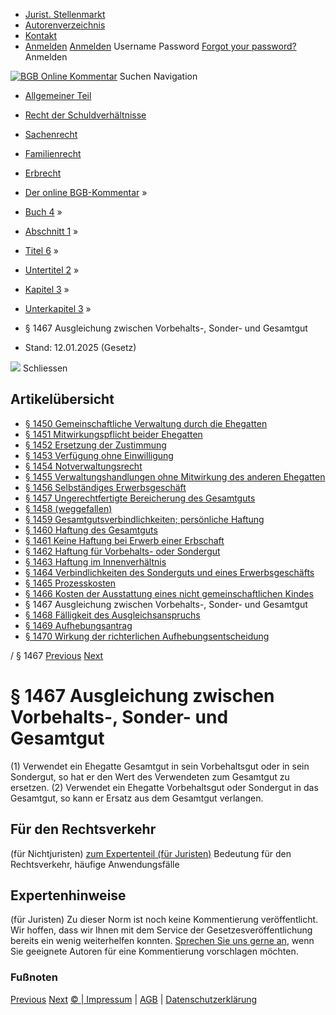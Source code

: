   * [Jurist. Stellenmarkt](https://bgb.kommentar.de/Buch-4/Abschnitt-1/Titel-6/Untertitel-2/Kapitel-3/Unterkapitel-3/</job-board> "Jurist. Stellenmarkt")
  * [Autorenverzeichnis](https://bgb.kommentar.de/Buch-4/Abschnitt-1/Titel-6/Untertitel-2/Kapitel-3/Unterkapitel-3/</Autorenverzeichnis> "Autorenverzeichnis")
  * [Kontakt](https://bgb.kommentar.de/Buch-4/Abschnitt-1/Titel-6/Untertitel-2/Kapitel-3/Unterkapitel-3/</Kontakt>)
  * [Anmelden](https://bgb.kommentar.de/Buch-4/Abschnitt-1/Titel-6/Untertitel-2/Kapitel-3/Unterkapitel-3/<#login> "show login form") [Anmelden](https://bgb.kommentar.de/Buch-4/Abschnitt-1/Titel-6/Untertitel-2/Kapitel-3/Unterkapitel-3/<#> "hide login form") Username Password
[Forgot your password?](https://bgb.kommentar.de/Buch-4/Abschnitt-1/Titel-6/Untertitel-2/Kapitel-3/Unterkapitel-3/</user/forgotpassword>) Anmelden 


[![BGB Online Kommentar](https://bgb.kommentar.de/extension/bgb/design/bgb/images/logo.png)](https://bgb.kommentar.de/Buch-4/Abschnitt-1/Titel-6/Untertitel-2/Kapitel-3/Unterkapitel-3/</> "BGB Online Kommentar")
Suchen
Navigation
  * [Allgemeiner Teil](https://bgb.kommentar.de/Buch-4/Abschnitt-1/Titel-6/Untertitel-2/Kapitel-3/Unterkapitel-3/</Buch-1>)
  * [Recht der Schuldverhältnisse](https://bgb.kommentar.de/Buch-4/Abschnitt-1/Titel-6/Untertitel-2/Kapitel-3/Unterkapitel-3/</Buch-2>)
  * [Sachenrecht](https://bgb.kommentar.de/Buch-4/Abschnitt-1/Titel-6/Untertitel-2/Kapitel-3/Unterkapitel-3/</Buch-3>)
  * [Familienrecht](https://bgb.kommentar.de/Buch-4/Abschnitt-1/Titel-6/Untertitel-2/Kapitel-3/Unterkapitel-3/</Buch-4>)
  * [Erbrecht](https://bgb.kommentar.de/Buch-4/Abschnitt-1/Titel-6/Untertitel-2/Kapitel-3/Unterkapitel-3/</Buch-5>)


  * [Der online BGB-Kommentar](https://bgb.kommentar.de/Buch-4/Abschnitt-1/Titel-6/Untertitel-2/Kapitel-3/Unterkapitel-3/</>) »
  * [Buch 4](https://bgb.kommentar.de/Buch-4/Abschnitt-1/Titel-6/Untertitel-2/Kapitel-3/Unterkapitel-3/</Buch-4>) »
  * [Abschnitt 1](https://bgb.kommentar.de/Buch-4/Abschnitt-1/Titel-6/Untertitel-2/Kapitel-3/Unterkapitel-3/</Buch-4/Abschnitt-1>) »
  * [Titel 6](https://bgb.kommentar.de/Buch-4/Abschnitt-1/Titel-6/Untertitel-2/Kapitel-3/Unterkapitel-3/</Buch-4/Abschnitt-1/Titel-6>) »
  * [Untertitel 2](https://bgb.kommentar.de/Buch-4/Abschnitt-1/Titel-6/Untertitel-2/Kapitel-3/Unterkapitel-3/</Buch-4/Abschnitt-1/Titel-6/Untertitel-2>) »
  * [Kapitel 3](https://bgb.kommentar.de/Buch-4/Abschnitt-1/Titel-6/Untertitel-2/Kapitel-3/Unterkapitel-3/</Buch-4/Abschnitt-1/Titel-6/Untertitel-2/Kapitel-3>) »
  * [Unterkapitel 3](https://bgb.kommentar.de/Buch-4/Abschnitt-1/Titel-6/Untertitel-2/Kapitel-3/Unterkapitel-3/</Buch-4/Abschnitt-1/Titel-6/Untertitel-2/Kapitel-3/Unterkapitel-3>) »
  * § 1467 Ausgleichung zwischen Vorbehalts-, Sonder- und Gesamtgut 
  * Stand: 12.01.2025 (Gesetz) 


![](https://vg01.met.vgwort.de/na/1c9909529ead4f509072c06d9081a7d5)
Schliessen 
## Artikelübersicht
  * [ § 1450 Gemeinschaftliche Verwaltung durch die Ehegatten ](https://bgb.kommentar.de/Buch-4/Abschnitt-1/Titel-6/Untertitel-2/Kapitel-3/Unterkapitel-3/</Buch-4/Abschnitt-1/Titel-6/Untertitel-2/Kapitel-3/Unterkapitel-3/Gemeinschaftliche-Verwaltung-durch-die-Ehegatten>)
  * [ § 1451 Mitwirkungspflicht beider Ehegatten ](https://bgb.kommentar.de/Buch-4/Abschnitt-1/Titel-6/Untertitel-2/Kapitel-3/Unterkapitel-3/</Buch-4/Abschnitt-1/Titel-6/Untertitel-2/Kapitel-3/Unterkapitel-3/Mitwirkungspflicht-beider-Ehegatten>)
  * [ § 1452 Ersetzung der Zustimmung ](https://bgb.kommentar.de/Buch-4/Abschnitt-1/Titel-6/Untertitel-2/Kapitel-3/Unterkapitel-3/</Buch-4/Abschnitt-1/Titel-6/Untertitel-2/Kapitel-3/Unterkapitel-3/Ersetzung-der-Zustimmung>)
  * [ § 1453 Verfügung ohne Einwilligung ](https://bgb.kommentar.de/Buch-4/Abschnitt-1/Titel-6/Untertitel-2/Kapitel-3/Unterkapitel-3/</Buch-4/Abschnitt-1/Titel-6/Untertitel-2/Kapitel-3/Unterkapitel-3/Verfuegung-ohne-Einwilligung>)
  * [ § 1454 Notverwaltungsrecht ](https://bgb.kommentar.de/Buch-4/Abschnitt-1/Titel-6/Untertitel-2/Kapitel-3/Unterkapitel-3/</Buch-4/Abschnitt-1/Titel-6/Untertitel-2/Kapitel-3/Unterkapitel-3/Notverwaltungsrecht>)
  * [ § 1455 Verwaltungshandlungen ohne Mitwirkung des anderen Ehegatten ](https://bgb.kommentar.de/Buch-4/Abschnitt-1/Titel-6/Untertitel-2/Kapitel-3/Unterkapitel-3/</Buch-4/Abschnitt-1/Titel-6/Untertitel-2/Kapitel-3/Unterkapitel-3/Verwaltungshandlungen-ohne-Mitwirkung-des-anderen-Ehegatten>)
  * [ § 1456 Selbständiges Erwerbsgeschäft ](https://bgb.kommentar.de/Buch-4/Abschnitt-1/Titel-6/Untertitel-2/Kapitel-3/Unterkapitel-3/</Buch-4/Abschnitt-1/Titel-6/Untertitel-2/Kapitel-3/Unterkapitel-3/Selbstaendiges-Erwerbsgeschaeft>)
  * [ § 1457 Ungerechtfertigte Bereicherung des Gesamtguts ](https://bgb.kommentar.de/Buch-4/Abschnitt-1/Titel-6/Untertitel-2/Kapitel-3/Unterkapitel-3/</Buch-4/Abschnitt-1/Titel-6/Untertitel-2/Kapitel-3/Unterkapitel-3/Ungerechtfertigte-Bereicherung-des-Gesamtguts>)
  * [ § 1458 (weggefallen) ](https://bgb.kommentar.de/Buch-4/Abschnitt-1/Titel-6/Untertitel-2/Kapitel-3/Unterkapitel-3/</Buch-4/Abschnitt-1/Titel-6/Untertitel-2/Kapitel-3/Unterkapitel-3/weggefallen>)
  * [ § 1459 Gesamtgutsverbindlichkeiten; persönliche Haftung ](https://bgb.kommentar.de/Buch-4/Abschnitt-1/Titel-6/Untertitel-2/Kapitel-3/Unterkapitel-3/</Buch-4/Abschnitt-1/Titel-6/Untertitel-2/Kapitel-3/Unterkapitel-3/Gesamtgutsverbindlichkeiten-persoenliche-Haftung>)
  * [ § 1460 Haftung des Gesamtguts ](https://bgb.kommentar.de/Buch-4/Abschnitt-1/Titel-6/Untertitel-2/Kapitel-3/Unterkapitel-3/</Buch-4/Abschnitt-1/Titel-6/Untertitel-2/Kapitel-3/Unterkapitel-3/Haftung-des-Gesamtguts>)
  * [ § 1461 Keine Haftung bei Erwerb einer Erbschaft ](https://bgb.kommentar.de/Buch-4/Abschnitt-1/Titel-6/Untertitel-2/Kapitel-3/Unterkapitel-3/</Buch-4/Abschnitt-1/Titel-6/Untertitel-2/Kapitel-3/Unterkapitel-3/Keine-Haftung-bei-Erwerb-einer-Erbschaft>)
  * [ § 1462 Haftung für Vorbehalts- oder Sondergut ](https://bgb.kommentar.de/Buch-4/Abschnitt-1/Titel-6/Untertitel-2/Kapitel-3/Unterkapitel-3/</Buch-4/Abschnitt-1/Titel-6/Untertitel-2/Kapitel-3/Unterkapitel-3/Haftung-fuer-Vorbehalts-oder-Sondergut>)
  * [ § 1463 Haftung im Innenverhältnis ](https://bgb.kommentar.de/Buch-4/Abschnitt-1/Titel-6/Untertitel-2/Kapitel-3/Unterkapitel-3/</Buch-4/Abschnitt-1/Titel-6/Untertitel-2/Kapitel-3/Unterkapitel-3/Haftung-im-Innenverhaeltnis>)
  * [ § 1464 Verbindlichkeiten des Sonderguts und eines Erwerbsgeschäfts ](https://bgb.kommentar.de/Buch-4/Abschnitt-1/Titel-6/Untertitel-2/Kapitel-3/Unterkapitel-3/</Buch-4/Abschnitt-1/Titel-6/Untertitel-2/Kapitel-3/Unterkapitel-3/Verbindlichkeiten-des-Sonderguts-und-eines-Erwerbsgeschaefts>)
  * [ § 1465 Prozesskosten ](https://bgb.kommentar.de/Buch-4/Abschnitt-1/Titel-6/Untertitel-2/Kapitel-3/Unterkapitel-3/</Buch-4/Abschnitt-1/Titel-6/Untertitel-2/Kapitel-3/Unterkapitel-3/Prozesskosten>)
  * [ § 1466 Kosten der Ausstattung eines nicht gemeinschaftlichen Kindes ](https://bgb.kommentar.de/Buch-4/Abschnitt-1/Titel-6/Untertitel-2/Kapitel-3/Unterkapitel-3/</Buch-4/Abschnitt-1/Titel-6/Untertitel-2/Kapitel-3/Unterkapitel-3/Kosten-der-Ausstattung-eines-nicht-gemeinschaftlichen-Kindes>)
  * § 1467 Ausgleichung zwischen Vorbehalts-, Sonder- und Gesamtgut 
  * [ § 1468 Fälligkeit des Ausgleichsanspruchs ](https://bgb.kommentar.de/Buch-4/Abschnitt-1/Titel-6/Untertitel-2/Kapitel-3/Unterkapitel-3/</Buch-4/Abschnitt-1/Titel-6/Untertitel-2/Kapitel-3/Unterkapitel-3/Faelligkeit-des-Ausgleichsanspruchs>)
  * [ § 1469 Aufhebungsantrag ](https://bgb.kommentar.de/Buch-4/Abschnitt-1/Titel-6/Untertitel-2/Kapitel-3/Unterkapitel-3/</Buch-4/Abschnitt-1/Titel-6/Untertitel-2/Kapitel-3/Unterkapitel-3/Aufhebungsantrag>)
  * [ § 1470 Wirkung der richterlichen Aufhebungsentscheidung ](https://bgb.kommentar.de/Buch-4/Abschnitt-1/Titel-6/Untertitel-2/Kapitel-3/Unterkapitel-3/</Buch-4/Abschnitt-1/Titel-6/Untertitel-2/Kapitel-3/Unterkapitel-3/Wirkung-der-richterlichen-Aufhebungsentscheidung>)


/ § 1467 
[Previous](https://bgb.kommentar.de/Buch-4/Abschnitt-1/Titel-6/Untertitel-2/Kapitel-3/Unterkapitel-3/</Buch-4/Abschnitt-1/Titel-6/Untertitel-2/Kapitel-3/Unterkapitel-3/Kosten-der-Ausstattung-eines-nicht-gemeinschaftlichen-Kindes> "§ 1466 Kosten der Ausstattung eines nicht gemeinschaftlichen Kindes") [Next](https://bgb.kommentar.de/Buch-4/Abschnitt-1/Titel-6/Untertitel-2/Kapitel-3/Unterkapitel-3/</Buch-4/Abschnitt-1/Titel-6/Untertitel-2/Kapitel-3/Unterkapitel-3/Faelligkeit-des-Ausgleichsanspruchs> "§ 1468 Fälligkeit des Ausgleichsanspruchs")
# § 1467 Ausgleichung zwischen Vorbehalts-, Sonder- und Gesamtgut
(1) Verwendet ein Ehegatte Gesamtgut in sein Vorbehaltsgut oder in sein Sondergut, so hat er den Wert des Verwendeten zum Gesamtgut zu ersetzen.
(2) Verwendet ein Ehegatte Vorbehaltsgut oder Sondergut in das Gesamtgut, so kann er Ersatz aus dem Gesamtgut verlangen.
## Für den Rechtsverkehr 
(für Nichtjuristen)
[zum Expertenteil (für Juristen)](https://bgb.kommentar.de/Buch-4/Abschnitt-1/Titel-6/Untertitel-2/Kapitel-3/Unterkapitel-3/<#expertenhinweise>)
Bedeutung für den Rechtsverkehr, häufige Anwendungsfälle
## Expertenhinweise
(für Juristen)
Zu dieser Norm ist noch keine Kommentierung veröffentlicht. Wir hoffen, dass wir Ihnen mit dem Service der Gesetzesveröffentlichung bereits ein wenig weiterhelfen konnten. [Sprechen Sie uns gerne an](https://bgb.kommentar.de/Buch-4/Abschnitt-1/Titel-6/Untertitel-2/Kapitel-3/Unterkapitel-3/</Kontakt>), wenn Sie geeignete Autoren für eine Kommentierung vorschlagen möchten. 
### Fußnoten
[Previous](https://bgb.kommentar.de/Buch-4/Abschnitt-1/Titel-6/Untertitel-2/Kapitel-3/Unterkapitel-3/</Buch-4/Abschnitt-1/Titel-6/Untertitel-2/Kapitel-3/Unterkapitel-3/Kosten-der-Ausstattung-eines-nicht-gemeinschaftlichen-Kindes> "§ 1466 Kosten der Ausstattung eines nicht gemeinschaftlichen Kindes") [Next](https://bgb.kommentar.de/Buch-4/Abschnitt-1/Titel-6/Untertitel-2/Kapitel-3/Unterkapitel-3/</Buch-4/Abschnitt-1/Titel-6/Untertitel-2/Kapitel-3/Unterkapitel-3/Faelligkeit-des-Ausgleichsanspruchs> "§ 1468 Fälligkeit des Ausgleichsanspruchs")
[© | Impressum](https://bgb.kommentar.de/Buch-4/Abschnitt-1/Titel-6/Untertitel-2/Kapitel-3/Unterkapitel-3/</Kontakt>) | [AGB](https://bgb.kommentar.de/Buch-4/Abschnitt-1/Titel-6/Untertitel-2/Kapitel-3/Unterkapitel-3/</AGB>) | [Datenschutzerklärung](https://bgb.kommentar.de/Buch-4/Abschnitt-1/Titel-6/Untertitel-2/Kapitel-3/Unterkapitel-3/</Datenschutzerklaerung-fuer-Leser>)
